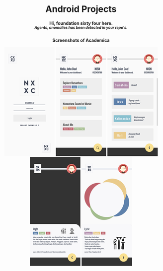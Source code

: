 <h1 align="center"> Android Projects </h1>
<h4 align = "center"> <b> Hi, foundation sixty four here. </b><br>
<i><sup> Agents, anomalies has been detected in your repo's. </sup></i></h4>


<p align="center"><b>Screenshots of Academica</b></p>

<p align="center">
  <img src="https://github.com/archaict/Project/blob/master/Android/fig/s1_login.png" alt="Login Page"/>
  <img src="https://github.com/archaict/Project/blob/master/Android/fig/s2_dash.png" alt="Dashboard Page"/>
  <img src="https://github.com/archaict/Project/blob/master/Android/fig/s3_menu.png" alt="Menu Page"/>
  <img src="https://github.com/archaict/Project/blob/master/Android/fig/s4_house.png" alt="House Page"/>
  <img src="https://github.com/archaict/Project/blob/master/Android/fig/s6_music.png" alt="Music Page"/>
</p>
